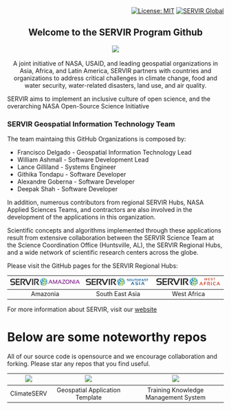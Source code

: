<div align="right">
<a href="https://opensource.org/licenses/MIT"><img src="https://img.shields.io/badge/License-MIT-yellow.svg" alt="License: MIT"/></a>
<a href="https://servirglobal.net"><img src="https://img.shields.io/badge/SERVIR-Global-green" alt="SERVIR Global"/></a>

</div>
<div align="center">
<h2> Welcome to the SERVIR Program Github</h2>
<img src="https://tkms.servirglobal.net/static/training/SERVIR_Logo.png">
<p>A joint initiative of NASA, USAID, and leading geospatial organizations in Asia, Africa, and Latin America, 
  SERVIR partners with countries and organizations to address critical challenges in climate change, 
  food and water security, water-related disasters, land use, and air quality.</p>
</div>

<p>SERVIR aims to implement an inclusive culture of open science, and the overarching NASA Open-Source Science Initiative</p>

<h3>SERVIR Geospatial Information Technology Team</h3>
<p>The team maintaing this GitHub Organizations is composed by:</p>
<ul>
  <li>Francisco Delgado - Geospatial Information Technology Lead</li>
  <li>William Ashmall - Software Development Lead</li>
  <li>Lance Gilliland - Systems Engineer</li>
  <li>Githika Tondapu - Software Developer</li>
  <li>Alexandre Goberna - Software Developer</li>
  <li>Deepak Shah - Software Developer</li>
</ul>
<p>In addition, numerous contributors from regional SERVIR Hubs, NASA Applied Sciences Teams, and contractors are also involved in the development of the applications in this organization.</p>
<p>Scientific concepts and algorithms implemented through these applications result from extensive collaboration between the SERVIR Science Team at the Science Coordination Office (Huntsville, AL), the SERVIR Regional Hubs, and a wide network of scientific research centers across the globe.</p>

<p>Please visit the GitHub pages for the SERVIR Regional Hubs:</p>

| <a href="https://github.com/SERVIR-Amazonia" title="Amazonia"><img width="250" src="/logos/SERVIR-AMZ-horizontal.png"   /></a> | <a href="https://github.com/servir-mekong" title="South East Asia"> <img width="250" src="/logos/SERVIR-SEA-horizontal.png"  /></a> | <a href="" title="West Africa"><img width="250" src="/logos/SERVIR-WA-horizontal.png" /></a> |
|:-------------------------------------------------------------------------------------------------------------------:|:---------------------------------------------------------------------------------------------------------------:|:------------------------------------------------------------------------------------------------------:|
|Amazonia|South East Asia|West Africa|

<p>For more information about SERVIR, visit our <a href="https://servirglobal.net">website</a></p>

# Below are some noteworthy repos

All of our source code is opensource and we encourage collaboration and forking.  Please star any repos that you find useful.

| <a href="https://github.com/SERVIR/ClimateSERV2" title="ClimateSERV"><img src="https://sams.servirglobal.net/media/icons/climatesERV_shot_CCxcnqs.png"   /></a> | <a href="https://github.com/SERVIR/AppTemplate2022" title="App Template"> <img src="https://sams.servirglobal.net/media/icons/pexels-photo-196645.jpg"  /></a> | <a href="https://github.com/SERVIR/tkms" title="TKMS"><img src="https://sams.servirglobal.net/media/icons/pexels-photo-1181400.jpeg" /></a> |
|:-------------------------------------------------------------------------------------------------------------------:|:---------------------------------------------------------------------------------------------------------------:|:------------------------------------------------------------------------------------------------------:|
|                                                                                        ClimateSERV                  |                                                   Geospatial Application Template                               |                          Training Knowledge Management System                                          |



